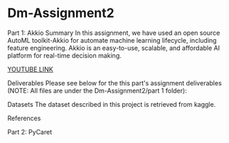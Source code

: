# Dm-Assignment2

Part 1: Akkio
Summary
In this assignment, we have used an open source AutoML toolkit-Akkio for automate machine learning lifecycle, including feature engineering. Akkio is an easy-to-use, scalable, and affordable AI platform for real-time decision making. 

[YOUTUBE LINK](https://youtu.be/rUgpeh_5poI)

Deliverables
Please see below for the this part's assignment deliverables (NOTE: All files are under the Dm-Assignment2/part 1 folder):

Datasets
The dataset described in this project is retrieved from kaggle.

References



Part 2: PyCaret 
